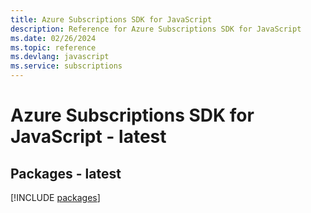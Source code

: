 ```yaml
---
title: Azure Subscriptions SDK for JavaScript
description: Reference for Azure Subscriptions SDK for JavaScript
ms.date: 02/26/2024
ms.topic: reference
ms.devlang: javascript
ms.service: subscriptions
---
```

# Azure Subscriptions SDK for JavaScript - latest
## Packages - latest
[!INCLUDE [packages](subscriptions-index.md)]